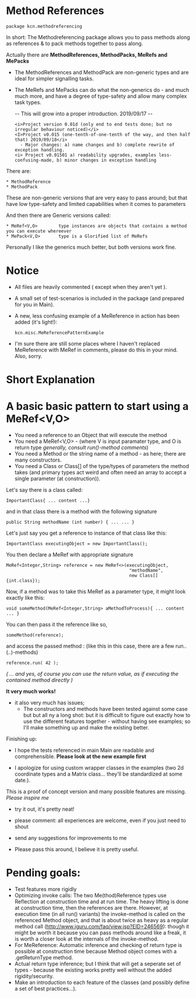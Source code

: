 # Method References
    package kcn.methodreferencing

In short:
The Methodreferencing package allows you to pass methods along as references & to pack methods together to pass along.

Actually there are <b> MethodReferences, MethodPacks, MeRefs and MePacks </b>

* The MethodReferences and MethodPack are non-generic types and are ideal for simpler signalling tasks.
* The MeRefs and MePacks can do what the non-generics do - and much much more, and have a degree of type-safety and allow 
  many complex task types.

    -- This will grow into a proper introduction. 2019/09/17 --
    
      <i>Project version 0.01d (only end to end tests done; but no irregular behaviour noticed)</i>
      <I>Project v0.015 (one-tenth-of-one-tenth of the way, and then half that) 2019/09/18</i>
        - Major changes: a) name changes and b) complete rewrite of exception handling.
      <i> Project v0.01501 a) readability upgrades, examples less-confusing-made, b) minor changes in exception handling


There are:

    * MethodReference   
    * MethodPack        
These are non-generic versions that are very easy to pass around;
but that have low type-safety and limited capabilities when it comes to parameters

And then there are Generic versions called: 

    * MeRef<V,O>        type instances are objects that contains a method you can execute whereever
    * MePack<V,O>       type is a Glorified list of MeRefs



Personally I like the generics much better, but both versions work fine.

# Notice
* All files are heavily commented ( except when they aren't yet ).
* A small set of test-scenarios is included in the package (and prepared for you in Main).

* A new, less confusing example of a MeReference in action has been added (it's light!):

      kcn.misc.MeReferencePatternExample           

* I'm sure there are still some places where I haven't replaced MeReference with MeRef in comments, please do this in your mind. Also, sorry.

# Short Explanation
# A basic basic pattern to start using a MeRef<V,O>

* You need a reference to an Object that will execute the method 
* You need a MeRef<V,O> - (where V is input paramater type, and O is return type <i>generally, consult run()-method comments</i>) 
* You need a Method or the string name of a method - as here; there are many constructors.
* You need a Class or Class[] of the type/types of parameters the method takes (and primary types act weird and often need an array to accept a single parameter (at construction)).

Let's say there is a class called: 

    ImportantClass{ ... content ...}

and in that class there is a method with the following signature

    public String methodName (int number) { ... ... }


Let's just say you get a reference to instance of that class like this:

    ImportantClass executingObject = new ImportantClass();



You then declare a MeRef with appropriate signature 

    MeRef<Integer,String> reference = new MeRef<>(executingObject,
                                                   "methodName",
                                                   new Class[]{int.class});


Now, if a method was to take this MeRef as a parameter type, it might look exactly like this:

    void someMethod(MeRef<Integer,String> aMethodToProcess){ ... content ... } 
 
You can then pass it the reference like so,

    someMethod(reference);

and access the passed method : (like this in this case, there are a few run..(..)-methods)

    reference.run( 42 );

<i>( ... and yes, of course you can use the return value, as if executing the contained method directly )</i>


<B>It very much works!</B>
- it also very much has issues; 
  * The constructors and methods have been tested against some case but but all ny a long shot: but it is difficult to figure out exactly how to use the different features together - without having see examples; so I'll make something up and make the existing better.  

Finishing up: 
* I hope the tests referenced in main Main are readable and comprehensible. <b> Please look at the new example first </b>
  
* I apologize for using custom wrapper classes in the examples (two 2d coordinate types and a Matrix class... they'll be standardized at some date.).



This is a proof of concept version and many possible features are missing. <i> Please inspire me </i>

* try it out, it's pretty neat!
* please comment: all experiences are welcome, even if you just need to shout
* send any suggestions for improvements to me

* Please pass this around, I believe it is pretty useful.



# Pending goals:
* Test features more rigidly
* Optimizing invoke calls: The two Me(thod)Reference types use Reflection at construction time and at run time. The heavy lifting is done at construction time, then the references are there. However, at execution time (in all run() variants) the invoke-method is called on the referenced Method object, and that is about twice as heavy as a regular method call (http://www.jguru.com/faq/view.jsp?EID=246569): though it might be worth it because you can pass methods around like a freak, it is worth a closer look at the internals of the invoke-method.
* For MeReference: Automatic inference and checking of return type is possible at construction time because Method object comes with a .getReturnType method.
* Actual return type inference; but I think that will get a seperate set of types - because the existing works pretty well without the added rigidity/security. 
* Make an introduction to each feature of the classes (and possibly define a set of best practices...).
